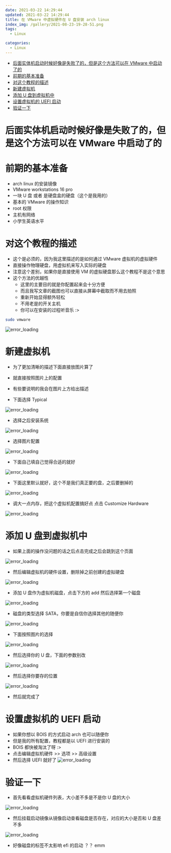 ```yaml
---
date: 2021-03-22 14:29:44
updated: 2021-03-22 14:29:44
title: 在 VMware 中虚拟硬件在 U 盘安装 arch linux
index_img: /gallery/2021-08-23-19-28-51.png
tags:
  - Linux

categories:
  - Linux
---
```


- [后面实体机启动时候好像是失败了的，但是这个方法可以在 VMware 中启动了的](#后面实体机启动时候好像是失败了的但是这个方法可以在-vmware-中启动了的)
- [前期的基本准备](#前期的基本准备)
- [对这个教程的描述](#对这个教程的描述)
- [新建虚拟机](#新建虚拟机)
- [添加 U 盘到虚拟机中](#添加-u-盘到虚拟机中)
- [设置虚拟机的 UEFI 启动](#设置虚拟机的-uefi-启动)
- [验证一下](#验证一下)

# 后面实体机启动时候好像是失败了的，但是这个方法可以在 VMware 中启动了的

# 前期的基本准备

- arch linux 的安装镜像
- VMware workstations 16 pro
- 一块 U 盘 或者 是硬盘盒的硬盘（这个是我用的）
- 基本的 VMware 的操作知识
- root 权限
- 主机有网络
- 小学生英语水平

# 对这个教程的描述

- 这个是必须的，因为我这里描述的是如何通过 VMware 虚拟机的虚拟硬件
- 直接操作物理硬盘，用虚拟机来写入实际的硬盘
- 注意这个差别，如果你是直接使用 VM 的虚拟硬盘那么这个教程不是这个意思
- 这个方法的优越性
  - 这里的主要目的就是你配置起来会十分方便
  - 而且我写文章的截图也可以直接从屏幕中截取而不用去拍照
  - 重新开始显得额外轻松
  - 不用老是的开关主机
  - 你可以在安装的过程听音乐 :>

```bash
sudo vmware
```

![error_loading](/gallery/2021-03-22-14-38-17.png)

# 新建虚拟机

- 为了更加清晰的描述下面直接放图片算了
- 就直接按照图片上的配置
- 有些要说明的我会在图片上方给出描述

- 下面选择 Typical

![error_loading](/gallery/2021-03-22-14-40-53.png)

- 选择之后安装系统

![error_loading](/gallery/2021-03-22-14-41-38.png)

- 选择图片配置

![error_loading](/gallery/2021-03-22-14-42-20.png)

- 下面自己填自己觉得合适的就好

![error_loading](/gallery/2021-03-22-14-42-58.png)

- 下面这里默认就好，这个不是我们真正要的盘，之后要删掉的

![error_loading](/gallery/2021-03-22-14-43-47.png)

- 调大一点内存，把这个虚拟机配置搞好点 点击 Customize Hardware

![error_loading](/gallery/2021-03-22-14-44-37.png)

# 添加 U 盘到虚拟机中

- 如果上面的操作没问题的话之后点击完成之后会跳到这个页面

![error_loading](/gallery/2021-03-22-14-47-09.png)

- 然后编辑虚拟机的硬件设置，删除掉之前创建的虚拟硬盘

![error_loading](/gallery/2021-03-22-14-48-04.png)

- 添加 U 盘作为虚拟机磁盘，点击下方的 add 然后选择第一个磁盘

![error_loading](/gallery/2021-03-22-14-49-05.png)

- 磁盘的类型选择 SATA，你要是自信你选择其他的随便你

![error_loading](/gallery/2021-03-22-14-49-46.png)

- 下面按照图片的选择

![error_loading](/gallery/2021-03-22-14-50-43.png)

- 然后选择你的 U 盘，下面的参数别改

![error_loading](/gallery/2021-03-22-14-51-33.png)

- 然后选择你要存的位置

![error_loading](/gallery/2021-03-22-14-52-26.png)

- 然后就完成了

# 设置虚拟机的 UEFI 启动

- 如果你想以 BOIS 的方式启动 arch 也可以随便你
- 但是我的所有配置，教程都是以 UEFI 进行安装的
- BOIS 都快被淘汰了呀 :>
- 点击编辑虚拟机硬件 >> 选项 >> 高级设置
- 然后选择 UEFI 就好了
  ![error_loading](/gallery/2021-03-22-14-55-58.png)

# 验证一下

- 首先看看虚拟机硬件列表，大小差不多是不是你 U 盘的大小

![error_loading](/gallery/2021-03-22-14-53-17.png)

- 然后挂载启动镜像从镜像启动查看磁盘是否存在，对应的大小是否和 U 盘差不多

![error_loading](/gallery/2021-03-22-14-59-28.png)

- 好像磁盘的标签不太影响 efi 的启动 ？？ emm
